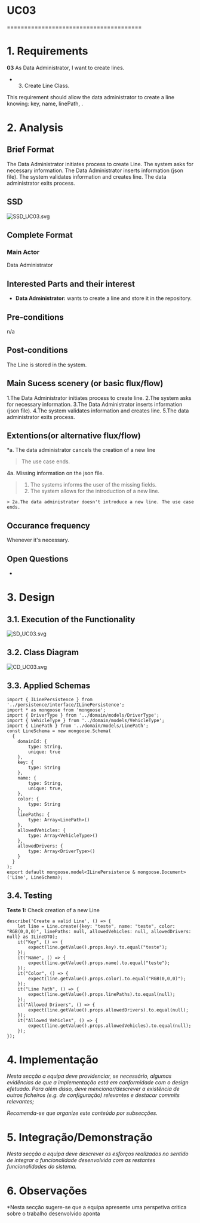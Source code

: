 # UC03
=======================================


# 1. Requirements

**03** As Data Administrator, I want to create lines.

- 03. Create Line Class.

This requirement should allow the data administrator to create a line knowing:
key, name, linePath, .

# 2. Analysis

## Brief Format

The Data Administrator initiates process to create Line. The system asks for necessary information. The Data Administrator inserts information (json file). The system validates information and creates line. The data administrator exits process.

## SSD

![SSD_UC03.svg](SSD_UC03.svg)

## Complete Format

### Main Actor

Data Administrator

## Interested Parts and their interest

* **Data Administrator:** wants to create a line and store it in the repository.

## Pre-conditions
n/a

## Post-conditions

The Line is stored in the system.

## Main Sucess scenery (or basic flux/flow)

1.The Data Administrator initiates process to create line.
2.The system asks for necessary information.
3.The Data Administrator inserts information (json file).
4.The system validates information and creates line.
5.The data administrator exits process.

## Extentions(or alternative flux/flow)

*a. The data administrator cancels the creation of a new line

> The use case ends.

4a. Missing information on the json file.

>	1. The systems informs the user of the missing fields.
>	2. The system allows for the introduction of a new line.
>
	> 2a.The data administrator doesn't introduce a new line. The use case ends.


## Occurance frequency

Whenever it's necessary.

## Open Questions
-

# 3. Design


## 3.1. Execution of the Functionality

![SD_UC03.svg](SD_UC03.svg)

## 3.2. Class Diagram

![CD_UC03.svg](CD_UC03.svg)

## 3.3. Applied Schemas

	import { ILinePersistence } from '../persistence/interface/ILinePersistence';
	import * as mongoose from 'mongoose';
	import { DriverType } from '../domain/models/DriverType';
	import { VehicleType } from '../domain/models/VehicleType';
	import { LinePath } from '../domain/models/LinePath';
	const LineSchema = new mongoose.Schema(
	  {
	    domainId: {
	        type: String,
	        unique: true
	    },
	    key: {
	        type: String
	    },
	    name: { 
	        type: String, 
	        unique: true,
	    },
	    color: {
	        type: String
	    },
	    linePaths: {
	        type: Array<LinePath>()
	    },
	    allowedVehicles: {
	        type: Array<VehicleType>()
	    },
	    allowedDrivers: {
	        type: Array<DriverType>()
	    }
	  }
	);
	export default mongoose.model<ILinePersistence & mongoose.Document>('Line', LineSchema);

## 3.4. Testing 

**Teste 1:** Check creation of a new Line

    describe('Create a valid Line', () => {
    	let line = Line.create({key: "teste", name: "teste", color: "RGB(0,0,0)", linePaths: null, allowedVehicles: null, allowedDrivers: null} as ILineDTO);
	    it("Key", () => {
	        expect(line.getValue().props.key).to.equal("teste");
	    });
	    it("Name", () => {
	        expect(line.getValue().props.name).to.equal("teste");
	    });
	    it("Color", () => {
	        expect(line.getValue().props.color).to.equal("RGB(0,0,0)");
	    });
	    it("Line Path", () => {
	        expect(line.getValue().props.linePaths).to.equal(null);
	    });
	    it("Allowed Drivers", () => {
	        expect(line.getValue().props.allowedDrivers).to.equal(null);
	    });
	    it("Allowed Vehicles", () => {
	        expect(line.getValue().props.allowedVehicles).to.equal(null);
	    });
	});

# 4. Implementação

*Nesta secção a equipa deve providenciar, se necessário, algumas evidências de que a implementação está em conformidade com o design efetuado. Para além disso, deve mencionar/descrever a existência de outros ficheiros (e.g. de configuração) relevantes e destacar commits relevantes;*

*Recomenda-se que organize este conteúdo por subsecções.*

# 5. Integração/Demonstração

*Nesta secção a equipa deve descrever os esforços realizados no sentido de integrar a funcionalidade desenvolvida com as restantes funcionalidades do sistema.*

# 6. Observações

*Nesta secção sugere-se que a equipa apresente uma perspetiva critica sobre o trabalho desenvolvido aponta